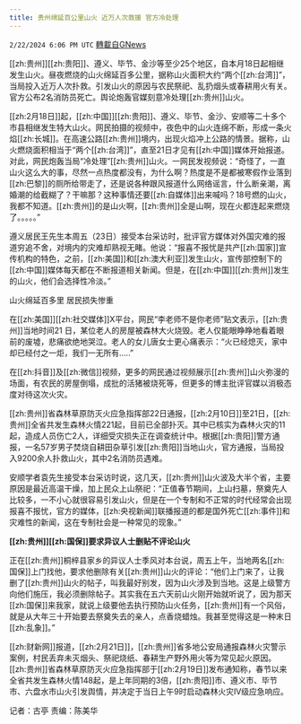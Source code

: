 ```yaml
---
title: 贵州绵延百公里山火 近万人次救援 官方冷处理
---
```

`2/22/2024 6:06 PM UTC` [轉載自GNews](https://gnews.org/articles/2334200)

[[zh:贵州]][[zh:贵阳]]、遵义、毕节、金沙等至少25个地区，自本月18日起相继发生山火。昼夜燃烧的山火绵延百多公里，据称山火面积大约“两个[[zh:台湾]]”，当局投入近万人次扑救。引发山火的原因与农民祭祀、乱扔烟头或春耕用火有关。官方公布2名消防员死亡。舆论炮轰官媒刻意冷处理[[zh:贵州]]山火。

[[zh:2月18日]]起，[[zh:中国]][[zh:贵阳]]、遵义、毕节、金沙、安顺等二十多个市县相继发生特大山火。网民拍摄的视频中，夜色中的山火连绵不断，形成一条火焰[[zh:长城]]。在高速公路[[zh:贵州]]境内，出现火焰冲上公路的情景。据称，山火燃烧面积相当于“两个[[zh:台湾]]”，直至21日才见有[[zh:中国]]媒体开始报道。对此，网民炮轰当局“冷处理”[[zh:贵州]]山火。一网民发视频说：“奇怪了，一直山火这么大的事，尽然一点热度都没有，为什么啊？热度是不是都被寒假作业落到[[zh:巴黎]]的厕所给带走了，还是说各种跟风报道什么网络谣言，什么断亲潮，离婚潮的给截糊了？干嘛那？这种事情还要[[zh:自媒体]]出来喊吗？18号燃的山火，我都不知道。[[zh:贵州]]的是山火啊，[[zh:贵州]]全是山啊，现在火都连起来燃烧了。。。。。”

遵义居民王先生本周五（23日）接受本台采访时，批评官方媒体对外国灾难的报道穷追不舍，对境内的灾难却熟视无睹。他说：“报喜不报忧是共产[[zh:国家]]宣传机构的特色，之前，[[zh:美国]]和[[zh:澳大利亚]]发生山火，宣传部控制下的[[zh:中国]]媒体每天都在不断报道相关新闻。但是，在[[zh:中国]][[zh:贵州]]发生的山火，他们会选择性冷淡。”

山火绵延百多里 居民损失惨重

在[[zh:美国]][[zh:社交媒体]]X平台，网民“李老师不是你老师”贴文表示，[[zh:贵州]]当地时间21 日，某位老人的房屋被森林大火烧毁。老人仅能眼睁睁地看着眼前的废墟，悲痛欲绝地哭泣。老人的女儿唐女士更心痛表示：“火已经熄灭，家中却已经付之一炬，我们一无所有.....”

在[[zh:抖音]]及[[zh:微信]]视频，更多的网民通过视频展示[[zh:贵州]]山火弥漫的场面，有农民的房屋倒塌，成批的活猪被烧死等，但更多的博主批评官媒以消极态度对待这次火灾。

[[zh:贵州]]省森林草原防灭火应急指挥部22日通报，[[zh:2月10日]]至21日，[[zh:贵州]]全省共发生森林火情221起，目前已全部扑灭。其中已核实为森林火灾的11起，造成人员伤亡2人，详细受灾损失正在调查统计中。根据[[zh:贵阳]]警方通报，一名57岁男子焚烧自耕田杂草引发[[zh:贵阳]]当地山火，官方通报，当局投入9200余人扑救山火，其中2名消防员遇难。

安顺学者袁先生接受本台采访时说，这几天，[[zh:贵州]]山火波及大半个省，主要原因是最近高温干燥，加上民众上山祭祀：“正值春节期间，上山扫墓，祭奠先人比较多，一不小心就很容易引发山火，但是在一个专制和不正常的时代经常会出现报喜不报忧，官方的媒体，[[zh:央视新闻]]联播报道的都是国外死亡[[zh:事件]]和灾难性的新闻，这在专制社会是一种常见的现象。”

**[[zh:贵州]][[zh:国保]]要求异议人士删贴不评论山火**

正在[[zh:贵州]]桐梓县家乡的异议人士季风对本台说，周五上午，当地两名[[zh:国保]]上门找他，要求他删除有关[[zh:贵州]]山火的评论：“他们上门来了，让我删了[[zh:贵州]]山火的帖子，叫我最好别发，因为山火涉及到当地。这是上级警方向他们施压，我必须删除帖子。其实我在五六天前山火刚开始就听说了，因为那天[[zh:国保]]来我家，就说上级要他去执行预防山火任务，[[zh:贵州]]有一个风俗，就是从大年三十开始要去祭奠失去的亲人，点香烧蜡烛。我甚至觉得这是一种末日[[zh:乱象]]。”

[[zh:财新网]]报道，[[zh:2月21日]]，[[zh:贵州]]省多地公安局通报森林火灾警示案例，村民丢弃未灭烟头、祭祀烧纸、春耕生产野外用火等为常见起火原因。[[zh:贵州]]省森林草原防灭火应急指挥部于[[zh:2月19日]]发布通知称，春节以来全省共发生森林火情148起，是上年同期的3倍，[[zh:贵阳]]市、遵义市、毕节市、六盘水市山火引发舆情，并决定于当日上午9时启动森林火灾Ⅳ级应急响应。

记者：古亭  责编：陈美华
